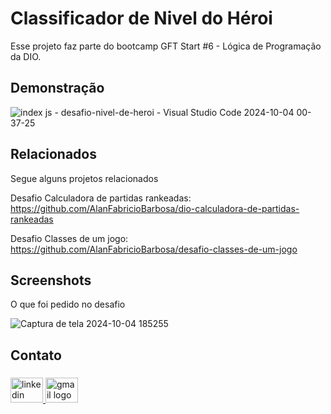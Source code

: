 
# Classificador de Nivel do Héroi

Esse projeto faz parte do bootcamp GFT Start #6 - Lógica de Programação da DIO.


## Demonstração

![index js - desafio-nivel-de-heroi - Visual Studio Code 2024-10-04 00-37-25](https://github.com/user-attachments/assets/8a42e4d9-fe78-4c1c-820f-2203e467d5c7)

## Relacionados

Segue alguns projetos relacionados

Desafio Calculadora de partidas rankeadas: https://github.com/AlanFabricioBarbosa/dio-calculadora-de-partidas-rankeadas

Desafio Classes de um jogo: https://github.com/AlanFabricioBarbosa/desafio-classes-de-um-jogo


## Screenshots

O que foi pedido no desafio


![Captura de tela 2024-10-04 185255](https://github.com/user-attachments/assets/7b4742f5-3240-4190-b3e0-2176ec35126a)

<h2 align="left">Contato</h2>

###

<div align="left">
  <a href="https://www.linkedin.com/in/alanfabriciodev/" target="_blank">
    <img src="https://raw.githubusercontent.com/maurodesouza/profile-readme-generator/master/src/assets/icons/social/linkedin/default.svg" width="52" height="40" alt="linkedin logo"  />
  </a>
  <a href="mailto:alanfabriciobarbosa1@gmail.com" target="_blank">
    <img src="https://raw.githubusercontent.com/maurodesouza/profile-readme-generator/master/src/assets/icons/social/gmail/default.svg" width="52" height="40" alt="gmail logo"  />
  </a>
</div>


